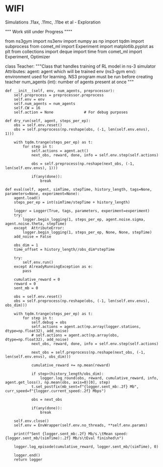 # WIFI
Simulations  .11ax, .11mc, .11be et al  - Exploration

"""  Work still under Progress """"


from ns3gym import ns3env
import numpy as np
import tqdm
import subprocess
from comet_ml import Experiment
import matplotlib.pyplot as plt
from collections import deque
import time
from comet_ml import Experiment, Optimizer



class Teacher:
    """Class that handles training of RL model in ns-3 simulator
    Attributes:
        agent: agent which will be trained
        env (ns3-gym env): environment used for learning. NS3 program must be run before creating teacher
        num_agents (int): number of agents present at once
    """

    def __init__(self, env, num_agents, preprocessor):
        self.preprocess = preprocessor.preprocess
        self.env = env
        self.num_agents = num_agents
        self.CW = 16
        self.action = None              # For debug purposes

    def dry_run(self, agent, steps_per_ep):
        obs = self.env.reset()
        obs = self.preprocess(np.reshape(obs, (-1, len(self.env.envs), 1)))

        with tqdm.trange(steps_per_ep) as t:
            for step in t:
                self.actions = agent.act()
                next_obs, reward, done, info = self.env.step(self.actions)

                obs = self.preprocess(np.reshape(next_obs, (-1, len(self.env.envs), 1)))

                if(any(done)):
                    break

    def eval(self, agent, simTime, stepTime, history_length, tags=None, parameters=None, experiment=None):
        agent.load()
        steps_per_ep = int(simTime/stepTime + history_length)

        logger = Logger(True, tags, parameters, experiment=experiment)
        try:
            logger.begin_logging(1, steps_per_ep, agent.noise.sigma, agent.noise.theta, stepTime)
        except  AttributeError:
            logger.begin_logging(1, steps_per_ep, None, None, stepTime)
        add_noise = False

        obs_dim = 1
        time_offset = history_length//obs_dim*stepTime

        try:
            self.env.run()
        except AlreadyRunningException as e:
            pass

        cumulative_reward = 0
        reward = 0
        sent_mb = 0

        obs = self.env.reset()
        obs = self.preprocess(np.reshape(obs, (-1, len(self.env.envs), obs_dim)))

        with tqdm.trange(steps_per_ep) as t:
            for step in t:
                self.debug = obs
                self.actions = agent.act(np.array(logger.stations, dtype=np.float32), add_noise)
                # self.actions = agent.act(np.array(obs, dtype=np.float32), add_noise)
                next_obs, reward, done, info = self.env.step(self.actions)

                next_obs = self.preprocess(np.reshape(next_obs, (-1, len(self.env.envs), obs_dim)))

                cumulative_reward += np.mean(reward)

                if step>(history_length/obs_dim):
                    logger.log_round(obs, reward, cumulative_reward, info, agent.get_loss(), np.mean(obs, axis=0)[0], step)
                t.set_postfix(mb_sent=f"{logger.sent_mb:.2f} Mb", curr_speed=f"{logger.current_speed:.2f} Mbps")

                obs = next_obs

                if(any(done)):
                    break

        self.env.close()
        self.env = EnvWrapper(self.env.no_threads, **self.env.params)

        print(f"Sent {logger.sent_mb:.2f} Mb/s.\tMean speed: {logger.sent_mb/(simTime):.2f} Mb/s\tEval finished\n")

        logger.log_episode(cumulative_reward, logger.sent_mb/(simTime), 0)

        logger.end()
        return logger

